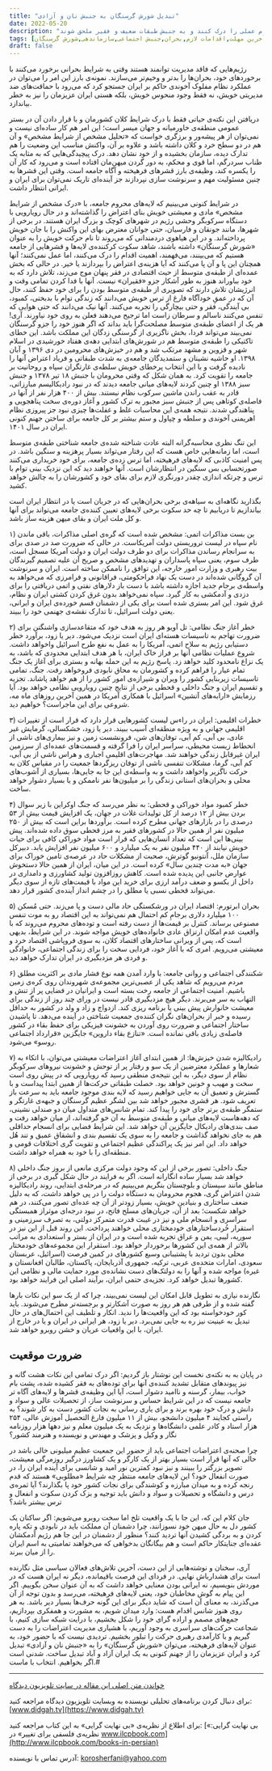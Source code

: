 ```yaml
---
title: "تبدیل شورش گرسنگان به جنبش نان و آزادی"
date: 2022-05-20
description: "دکتر عرفانی در این مقاله بزرگترین خطرات کلان مقیاس را که هم اکنون کشورمان را تهدید می‌کنند فهرست می‌کند و از قشر متوسط و فرهیخته می‌خواهد با استفاده از دانش و سواد خود اهمیت این خطرات و لزوم اقدام عملی را درک کنند و به جنبش طبقات ضعیف و فقیر ملحق شوند"
tags: [آخرین مهلت,اقدامات لازم,بحران,جنبش اجتماعی,سازماندهی,شورش گرسنگان]
draft: false
---
```

رژیم‌هایی که فاقد مدیریت توانمند هستند وقتی به شرایط بحرانی برخورد می‌کنند با برخوردهای خود، بحران‌ها را بدتر و وخیم‌تر می‌سازند. نمونه‌ی بارز این امر را می‌توان در عملکرد نظام مفلوک آخوندی حاکم بر ایران جستجو کرد که می‌رود با حماقت‌های ضد مدیریتی خویش، نه فقط وجود منحوس خویش، بلکه هستی ایران عزیزمان را نیز به خطر بیاندازد.

دریافتن این نکته‌ی حیاتی فقط با درک شرایط کلان کشورمان و با قرار دادن آن در بستر عمومی منطقه‌ی خاورمیانه و جهان میسر است؛ این امر هم کار ساده‌ای نیست و نمی‌توان از هر پیشه‌ور و برزگری خواست که «تحلیل مشخص از شرایط مشخص» و آن هم در دو سطح خرد و کلان داشته باشد و علاوه بر آن، واکنش مناسب این وضعیت را هم تدارک دیده، سازمان بخشیده و از خود نشان دهد. درک پیچیدگی‌هایی که به مثابه یک طناب سردرگم، اما قوی و محکم، به دور گردن میهن‌مان افتاده است و می‌رود که کار آن را یکسره کند، وظیفه‌ی بارز قشرهای فرهیخته و آگاه جامعه است. وقتی این قشرها به چنین مسئولیت مهم و سرنوشت سازی نپردازند جز آینده‌ای تاریک نمی‌توان برای ایران و ایرانی انتظار داشت.

در شرایط کنونی می‌بینیم که لایه‌های محروم جامعه، با «درک مشخص از شرایط مشخص» مادی و معیشتی خویش بنای اعتراض را گذاشته‌اند و در حال رویارویی با دستگاه سرکوبگر وحشی رژیم در شهرهای کوچک و بزرگ ایران هستند. در برخی از شهرها، مانند جونقان و فارسیان، حتی جوانان معترض بهای این واکنش را با جان خویش پرداخته‌اند. و در این هیاهوی دردمندانی که می‌روند تا نام حرکت خویش را به عنوان «شورش گرسنگان» داشته باشند، شاهد سکوت کرکننده‌ی لایه‌ها و قشرهایی از جامعه هستیم که می‌بینند، می‌فهمند، اهمیت اقدام را درک می‌کنند، اما عمل نمی‌کنند؛ آنها همچنان این پا و آن پا می‌کنند که آیا هزینه‌ی اعتراض را بپردازند یا خیر. در حالی که بخش عمده‌ای از طبقه‌ی متوسط از حیث اقتصادی در فقر پنهان موج می‌زند، تلاش دارد که به خود بباوراند هنوز به طور آشکار جزو «فقیران» نیست. آنها با فدا کردن تمامی وقت و انرژیشان تلاش دارند که تصویری از طبقه‌ی متوسط بودن را برای خود حفظ کنند، حال آن که در عمقِ خودآگاه فارغ از ترس خویش می‌دانند که زندگی توام با بدبختی، کمبود، بی آیندگی، فقر و حتی بیچارگی را تجربه می‌کنند. آنها نیک می‌دانند که حتی هوایی که تنفس می‌کنند ناسالم و سرطان زاست اما ترجیح می‌دهند فعلن به روی خود نیاورند. آری! هر یک از اعضای طبقه‌ی متوسط مصلحت‌گرا باید بداند که اگر هنوز خود را جزو گرسنگان نمی‌بیند می‌تواند فردا، بخش ناگزیری از گرسنگی زدگان این مملکت باشد. این خطای تاکتیکی را طبقه‌ی متوسط هم در شورش‌های ابتدایی دهه‌ی هفتاد خورشیدی در اسلام شهر و قزوین و مشهد مرتکب شد و هم در خیزش‌های محرومین در دی ۱۳۹۶ و آبان ۱۳۹۸. او حاشیه نشینان و ستمدیدگان جامعه‌ی به شدت طبقاتی و فریاد اعتراض آنها را نادیده گرفت و با این انتخاب پرخطای خویش سلطه‌ی غارتگران سپاه و روحانیت بر جامعه را تقویت کرد. به همان شکل که وقتی محرومان با جنبش ۱۸ تیر ۱۳۷۸ و جنبش سبز ۱۳۸۸ او چنین کردند لایه‌های میانی جامعه دیدند که در نبود رادیکالیسم مبارزاتی، قادر به عقب راندن ماشین سرکوب نظام نیستند. بیش از ۴۰۰ هزار نفر از آنها در فاصله‌ی کوتاهی پس از جنبش سبز مجبور به ترک کشور و آغاز دوره‌ی سخت پناهجویی و پناهندگی شدند. نتیجه همه‌ی این محاسبات غلط و غفلت‌ها چیزی نبود جز پیروزی نظام اهریمنی آخوندی و سلطه و چپاول و ستم بیشتر بر کل جامعه برای ساختن جهنم کنونی ایران در سال ۱۴۰۱.

این تنگ نظری محاسبه‌گرانه البته عادت شناخته شده‌ی جامعه شناختی طبقه‌ی متوسط است، اما زمانه‌هایی خاص هست که این رفتار می‌تواند بسیار پرهزینه و سنگین باشد. در پس امنیت کاذبی که لایه‌های فرهیخته، اما ترس زده‌ی جامعه، برای خود خریداری می‌کنند صورتحسابی بس سنگین در انتظارشان است. آنها خواهند دید که این نزدیک بینی توام با ترس و چرتکه اندازی چقدر دورنگری لازم برای بقای خود و کشورشان را به چالش خواهد کشید.

بگذارید نگاهه‌ای به سیاهه‌ی برخی بحران‌هایی که در جریان است یا در انتظار ایران است بیاندازیم تا دریابیم تا چه حد سکوت برخی لایه‌های تعیین کننده‌ی جامعه می‌تواند برای آنها و کل ملت ایران و بقای میهن هزینه ساز باشد.

۱) بن بست مذاکرات اتمی: مشخص شده است که گره‌ی اصلی مذاکرات، باقی ماندن نام سپاه در لیست تروریستی دولت آمریکاست. در حالی که ضرورت صد در صدی برای به سرانجام رساندن مذاکرات برای دو طرف دولت ایران و دولت آمریکا مسجل است، طرف سوم، یعنی سپاه پاسداران و تهدیدهای مشخص و صریح آن علیه تصمیم گیرندگان بیت رهبری و وزارت امور خارجه، این توافق را ناممکن ساخته است. ایران و سرنوشت آن گروگانی شده‌اند در دست یک نهاد فراحکومتی، فراقانونی و فرامرزی که می‌خواهد به واسطه‌ی برجام جدید اجازه داشته باشد با دست باز دلارهای نفتی و اتمی دریافتی را برای دزدی و آدمکشی به کار گیرد. سپاه نمی‌خواهد بدون غرق کردن کشتی ایران و نظام، غرق شود. این امر بستری شده است برای یکی از دشمنان قسم خورده‌ی ایران و ایرانی، یعنی دولت اسرائیل، تا تدارک نقشه‌ی جهنمی خود را ببیند.

۲) خطر آغاز جنگ نظامی: تل آویو هر روز به هدف خود که متقاعدسازی واشنگتن برای ضرورت تهاجم به تاسیسات هسته‌ای ایران است نزدیک می‌شود. دیر یا زود، برآورد خطر دستیابی رژیم به سلاح اتمی، آمریکا را به عمل به نفع طرح اسرائیل واخواهد داشت. شروع عملیات نظامی آنها بر فراز خاک ایران، با هر هدف ابتدایی محدودی که باشد، به یک نزاع نامحدود کلید خواهد زد. پاسخ رژیم به این حمله بهانه و بستری برای آغاز یک جنگ تمام عیار را فراهم کرده و کشورمان به محاق نابودی فروخواهد رفت. جنگ، تمامی تاسیسات زیربنایی کشور را ویران و شیرازه‌ی امور کشور را از هم خواهد پاشاند. تجزیه و تقسیم ایران و جنگ داخلی و قحطی برخی از نتایج چنین رویارویی نظامی خواهد بود. آیا رزمایش «ارابه‌های آتشین» اسرائیل با همکاری آمریکا در همین آخرین روزهای ماه مه، شروعی برای این ماجراست؟ خواهیم دید.

۳) خطرات اقلیمی: ایران در راءس لیست کشورهایی قرار دارد که قرار است از تغییرات اقلیمی جهانی و به ویژه منطقه‌ای آسیب ببیند. دیر یا زود، خشکسالی، گرمایش غیر عادی، بی آبی، کم آبی، توفان‌های شن، فرونشست زمین و نیز بیماری‌های ناشی از انحطاط زیست محیطی، سراسر ایران را فرا گرفته و قسمت‌های عمده‌ای از سرزمین ایران غیرقابل زندگی خواهند شد. مهاجرت‌های اقلیمی اجباری و هراس ناشی از بی آبی، کم آبی، گرما، مشکلات تنفسی ناشی از توفان ریزگردها جمعیت را در مقیاس کلان به حرکت ناگزیر واخواهد داشت و به واسطه‌ی این جا به جایی‌ها، بسیاری از آشوب‌های محلی و بحران‌های استانی زندگی را بر میلیون‌ها نفر ناممکن و یا بسیار دشوار خواهد ساخت.

۴) خطر کمبود مواد خوراکی و قحطی: به نظر می‌رسد که جنگ اوکراین با زیر سوال بردن بیش از ۱۲ درصد از کل تولیدات غلات در جهان، یک افزایش قیمت بیش از ۵۳ درصدی را در بازارهای جهانی مطرح کرده است. برآوردها براین است که بیش از ۲۵۰ میلیون نفر از همین حالا در کشورهای فقیر به مرز قحطی سوق داده شده‌اند. پیش بینی‌ها این است که تعداد انسان‌هایی که قرار است مواد خوراکی کافی برای حیات خویش نیابند از ۴۴۰ میلیون نفر به یک میلیارد و ۶۰۰ میلیون نفر افزایش یابد. دبیرکل سازمان ملل، آنتونیو گوترش، صحبت از مشکلات حاد در عرصه‌ی تامین خوراک برای جهان «به مدت چندین سال» کرده است. در این میان، ایران از همین حالا دستخوش عوارض جانبی این پدیده شده است. کاهش روزافزون تولید کشاورزی و دامداری در داخل از یکسو و ضعف درآمد ارزی برای خرید این مواد با قیمت‌های تازه از سوی دیگر می‌تواند قحطی نسبی یا مطلق را در چشم انداز آینده‌ی کشور قرار دهد.

۵) بحران ابرتورم: اقتصاد ایران در ورشکستگی حاد مالی دست و پا می‌زند. حتی مُسکن ۱۰۰ میلیارد دلاری برجامِ کم احتمال هم نمی‌تواند به این اقتصاد رو به موت تنفس مصنوعی برساند. کنترل بر قیمت‌ها از دست رفته است و توده‌های محروم می‌روند که با واقعیت عدم امکان ارتزاق عادی خانواده‌های خویش مواجه شوند. در این شرایط، بدیهی است که، پس از ویرانی ساختارهای اقتصاد کلان، به سوی فروپاشی اقتصاد خرد و معیشتی می‌رویم. امری که با آغاز خود، فردایی سخت را برای زندگی اجتماعی، خانوادگی و فردی هر مزدبگیری در ایران تدارک خواهد دید.

۶) شکنندگی اجتماعی و روانی جامعه: با وارد آمدن همه نوع فشار مادی بر اکثریت مطلق مردم می‌رویم که شاهد یکی از عصبی‌ترین مجموعه‌ی شهروندان روی کره‌ی زمین باشیم. امنیت اجتماعی از جامعه رخت بسته است و ایرانیان در فضایی پر از تنش و التهاب به سر می‌برند. دیگر هیچ مزدبگیری قادر نیست در ورای چند روز از زندگی برای معیشت خانوارش پیش بینی یا برنامه ریزی کند. ازدواج و زاد و ولد در کشور به حداقل رسیده و خبر از بحران‌های نگران کننده‌ی جمعیت شناختی در آینده می‌دهد. تا پاشیدن ساختار اجتماعی و ضرورت روی آوردن به خشونت فیزیکی برای حفظ بقاء در کشور فاصله‌ی زیادی باقی نمانده است. «تنازع بقاء داروین» جایگزین «قرارداد اجتماعی روسو» می‌شود.

۷) رادیکالیزه شدن خیزش‌ها: از همین ابتدای آغاز اعتراضات معیشتی می‌توان، با اتکاء به شعارها و عملکرد معترضین از یک سو و رفتار پر از توحش و خشونت نیروهای سرکوبگر نظام از سوی دیگر، به این نتیجه‌ی منطقی رسید که رویارویی که در پیش روی است سخت و مهیب و خونین خواهد بود. خصلت طبقاتی حرکت‌ها از همین ابتدا پیداست و با گسترش و تعمیق آن به جایی خواهیم رسید که لایه بندی موجود جامعه باید به سرعت باز تعریف شود. هر قشری مجبور خواهد شد بین لشگر عظیم گرسنگان و جبهه‌ی غارتگر و ستمگر طبقه‌ی برتر جای خود را پیدا کند. تمام شانس‌های متداول میان دو صندلی نشینی، که دهه‌هاست لایه‌های میانی و طبقه‌ی متوسط به آن خو گرفته‌اند، از میان خواهد رفت و صف بندی‌های رادیکال جایگزین آن خواهد شد. این شرایط فضایی برای انسجام حداقلی هم به جای نخواهد گذاشت و جامعه را به سوی یک تقسیم بندی و انشقاق عمیق و تند هُل خواهد داد. این امر نیز یک پراکندگی عظیم اجتماعی و تقویت گری اختلافات قومی و منطقه‌ای را با خود به همراه خواهد داشت.

۸) جنگ داخلی: تصور برخی از این که وجود دولت مرکزی مانعی از بروز جنگ داخلی خواهد شد بسیار ساده انگارانه است. اگر به فرایند در حال شکل گیری در برخی از مناطق مانند سیستان و بلوچستان بنگریم می‌بینیم که در مرحله‌ی ابتدایی، روند رادیکالیزه شدن اعتراض گری، هجوم محرومان به دستگاه دولت را در پی خواهد داشت، که به دلیل ضعف ساختاری و بنیادین خویش، بسیار زودتر از آن چه عده‌ای تصور می‌کنند، در هم خواهد شکست؛ بعد از آن، جریان‌های مسلح فاتح، در نبود درجه‌ای موثراز همبستگی سراسری و انسجام ملی و نیز در غیبت قدرت متمرکز دولتی، به تصرف سرزمینی و استقرار خُردساختارهای خودمختاری محلی خواهند پرداخت. این روند قبل از این نیز در سوریه، لیبی، یمن و عراق تجربه شده است و در ایران از بستر و استعدادی به مراتب بالاتر از همه‌ی این کشور‌ها برخوردار خواهد بود. استقرار این مجموعه‌های خودمختار محلی بدون تردید با پشتیبانی وسیع کشورهای در کمین فرصت (اسرائیل، عربستان سعودی، امارات متحده‌ی عربی، ترکیه، جمهوری آذربایجان، پاکستان، طالبان افغانستان و غیره) مواجه شده و آنها را به دولتک‌های دست نشانده‌ی مورد حمایت مالی و نظامی این کشورها تبدیل خواهد کرد. تجزیه‌ی حتمی ایران، برآیند اصلی این فرایند خواهد بود.

نگارنده نیازی به تطویل قابل امکان این لیست نمی‌بیند، چرا که از یک سو این نکات بارها گفته شده و از طرفی هم هر روز به صورت آشکارتر و برجسته‌تر مطرح می‌شوند. باید کور خودخواسته بود که این واقعیت‌ها را ندید. انکار و تلطیف این احتمال‌های در حال تبدیل به عینیت نیز ره به جایی نمی‌برد. دیر یا زود، هر ایرانی در ایران و یا در خارج از ایران، با این واقعیات عریان و خشن روبرو خواهد شد.

## ضرورت موقعیت
در پایان به به نکته‌ی نخست این نوشتار باز گردیم: اگر درک تمامی این نکات هشت گانه و نیز پیوندهای متقابل تشدید کننده‌ی آنها برای توده‌های به فقر کشیده شده، پشت بام خواب، بیمار، گرسنه و ناامید دشوار است، آیا این وظیفه‌ی قشرها و لایه‌های آگاه تر جامعه نیست که در این شرایط حساس و سرنوشت ساز، از تحصیلات عالی و سواد و دانش و درک خود بهره برند و برای یاری رسانی به نجات کشور دست به کار شوند؟ به راستی کجایند ۴ میلیون دانشجو، بیش از ۱۱ میلیون فارغ التحصیل آموزش عالی، ۲۵۴ هزار استاد و کادر علمی دانشگاه‌ها و نزدیک به یک میلیون معلم و نیز دهها هزار روزنامه نگار و وکیل و پزشک و مهندس و نویسنده و هنرمند کشور؟

چرا صحنه‌ی اعتراضات اجتماعی باید از حضور این جمعیت عظیم میلیونی خالی باشد در حالی که آنها قرار است بسیار بهتر از یک کارگر و یک کشاورز درگیر روزمرگی معیشت، تصویر بزرگتر را ببینند و نیز نبود کمترین نور امید و شانسی برای آینده ایران را، در صورت انفعال خود؟ این لایه‌های جامعه منتظر چه شرایط «مطلوبی» هستند که قدم رنجه کرده و به میدان مبارزه و کوشندگی برای نجات کشور خود پا بگذارند؟ آیا ثمره‌ی درس و دانشگاه و تحصیلات و سواد و دانش باید توجیه و بزک کردن سکوت و انفعال و ترس بیشتر باشد؟

جان کلام این که، این جا با یک واقعیت تلخ اما سخت روبرو می‌شویم: اگر ساکنان یک کشور دل به حال میهن خود نسوزانند، چرا دشمنان آن مملکت باید در نابودی و تکه پاره کردن و به بردگی کشیدن آنها تردید کنند؟ منظور از دشمنان در این جا هم رژیم آدمکشان عقده‌ای جنایتکار حاکم است و هم بیگانگان بدخواهی که می‌خواهند تمامیتی به اسم ایران را از میان ببرند.

آری، سخنان و نوشته‌هایی از این دست، آخرین تلاش‌های فعالان سیاسی مثل نگارنده است برای هشدارباش نهایی. در فردای این فرصت باقیمانده، دیگر نه ایران هست که در موردش بنویسیم، نه ایرانی بودن معنایی خواهد داشت که به آن عنوان سخن بگوییم. اگر این پیام به گوش مخاطبان خود، یعنی لایه‌های فرهیخته، می‌رسد و بدون توجه از آن می‌گذرند، به معنای آن است که شاید دیگر برای این گونه حرف‌ها بسیار دیر باشد. به هر روی هنوز شانس اقدام هست: وارد میدان شویم، به مشورت و همفکری بپردازیم، جمع‌های مصمم و اراده گرای خود را شکل بخشیم، با درایت شبکه سازی کنیم، با شجاعت حرکت‌های سراسری به وجود آوریم، با هشیاری مدیریت اعتراضات را به دست گیریم و با کارآمدی رهبری حرکت را تبلور بخشیم. تردیدی نیست که با حضور خود، به عنوان لایه‌های فرهیخته، می‌توان «شورش گرسنگان» را به «جنبش نان و آزادی» تبدیل کرد و ایران عزیزمان را از جهنم کنونی به یک ایران آزاد و آباد تبدیل ساخت. شدنی است اگر بخواهیم. انتخاب با ماست.#

---
[خواندن متن اصلی این مقاله در سایت تلویزیون دیدگاه](https://www.didgah.tv/%d8%aa%d8%a8%d8%af%db%8c%d9%84-%d8%b4%d9%88%d8%b1%d8%b4-%da%af%d8%b1%d8%b3%d9%86%da%af%d8%a7%d9%86-%d8%a8%d9%87-%d8%ac%d9%86%d8%a8%d8%b4-%d9%86%d8%a7%d9%86-%d9%88-%d8%a2%d8%b2%d8%a7/)

برای دنبال کردن برنامه‌‌های تحلیلی نویسنده به وبسایت تلویزیون دیدگاه مراجعه کنید: [www.didgah.tv](https://www.didgah.tv)

برای اطلاع از نظریه‌ی «بی نهایت گرایی» به این کتاب مراجعه کنید: 
[«بی نهایت گرایی: نظریه‌ی فلسفی برای تغییر» در www.ilcpbook.com](http://www.ilcpbook.com/books-in-persian)

آدرس تماس با نویسنده: korosherfani@yahoo.com
